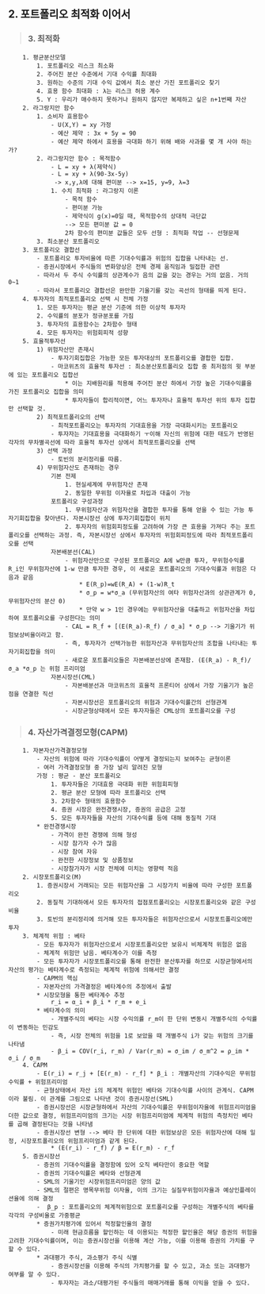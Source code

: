 ## 2. 포트폴리오 최적화 이어서
>###    3. 최적화
        1. 평균분산모델
            1. 포트폴리오 리스크 최소화
            2. 주어진 분산 수준에서 기대 수익률 최대화
            3. 원하는 수준의 기대 수익 값에서 최소 분산 가진 포트폴리오 찾기
            4. 효용 함수 최대화 : λ는 리스크 허용 계수
            5. Y : 우리가 매수하지 못하거나 원하지 않지만 복제하고 싶은 n+1번째 자산
        2. 라그랑지안 함수
            1. 소비자 효용함수
                - U(X,Y) = xy 가정
                - 예산 제약 : 3x + 5y = 90
                - 예산 제약 하에서 효용을 극대화 하기 위해 배와 사과를 몇 개 사야 하는가?
            2. 라그랑지안 함수 : 목적함수
                - L = xy + λ(제약식)
                - L = xy + λ(90-3x-5y)
                 -> x,y,λ에 대해 편미분 --> x=15, y=9, λ=3
                1. 수치 최적화 : 라그랑지 이론
                    - 목적 함수
                    - 편미분 가능
                    - 제약식이 g(x)=0일 때, 목적함수의 상대적 극단값
                    --> 모든 편미분 값 = 0 
                    2차 함수의 편미분 값들은 모두 선형 : 최적화 작업 -- 선형문제
            3. 최소분산 포트폴리오
        3. 포트폴리오 결합선
            - 포트폴리오 투자비율에 따른 기대수익률과 위험의 집합을 나타내는 선.
            - 증권시장에서 주식들의 변화양상은 전체 경제 움직임과 밀접한 관련
            - 따라서 두 주식 수익률의 상관계수가 음의 값을 갖는 경우는 거의 없음. 거의 0~1
            - 따라서 포트폴리오 결합선은 완만한 기울기를 갖는 곡선의 형태를 띄게 된다.
        4. 투자자의 최적포트폴리오 선택 시 전체 가정
            1. 모든 투자자는 평균 분산 기준에 의한 이상적 투자자
            2. 수익률의 분포가 정규분포를 가짐
            3. 투자자의 효용함수는 2차함수 형태
            4. 모든 투자자는 위험회피적 성향
        5. 효율적투자선
            1) 위험자산만 존재시
                - 투자기회집합은 가능한 모든 투자대상의 포트폴리오를 결합한 집합.
                - 마코위츠의 효율적 투자선 : 최소분산포트폴리오 집합 중 최저점의 윗 부분에 있는 포트폴리오 집합선
                    * 이는 지배원리를 적용해 주어진 분산 하에서 가장 높은 기대수익률을 가진 포트폴리오 집합을 의미
                    * 투자자들이 합리적이면, 어느 투자자나 효율적 투자선 위의 투자 집합만 선택할 것.
            2) 최적포트폴리오의 선택
                - 최적포트폴리오는 투자자의 기대효용을 가장 극대화시키는 포트폴리오
                - 투자자는 기대효용을 극대화하기 ㅜ이해 자신의 위험에 대한 태도가 반영된 각자의 무차별곡선에 따라 효율적 투자선 상에서 최적포트폴리오를 선택
            3) 선택 과정
                - 토빈의 분리정리를 따름.
            4) 무위험자산도 존재하는 경우
                기본 전제 
                    1. 현실세계에 무위험자산 존재
                    2. 동일한 무위험 이자율로 차입과 대출이 가능
                포트폴리오 구성과정
                    1. 무위험자산과 위험자산을 결합한 투자를 통해 얻을 수 있는 가능 투자기회집합을 찾아낸다. 자본시장선 상에 투자기회집합이 위치
                    2. 투자자의 위험회피정도를 고려하여 가장 큰 효용을 가져다 주는 포트폴리오를 선택하는 과정. 즉, 자본시장선 상에서 투자자의 위험회피정도에 따라 최적포트폴리오를 선택
                자본배분선(CAL)
                    - 위험자산만으로 구성된 포트폴리오 A에 w만큼 투자, 무위험수익률 R_i인 무위험자산에 1-w 만큼 투자한 경우, 이 새로운 포트폴리오의 기대수익률과 위험은 다음과 같음
                        * E(R_p)=wE(R_A) + (1-w)R_t
                        * σ_p = w*σ_a (무위험자산의 여타 위험자산과의 상관관계가 0, 무위험자산의 분산 0)
                        * 만약 w > 1인 경우에는 무위험자산을 대출하고 위험자산을 차입하여 포트폴리오를 구성한다는 의미
                    - CAL = R_f + [(E(R_a)-R_f) / σ_a] * σ_p --> 기울기가 위험보상비율이라고 함.
                    - 즉, 투자자가 선택가능한 위험자산과 무위험자산의 조합을 나타내는 투자기회집합을 의미
                    - 새로운 포트폴리오들은 자본배분선상에 존재함. (E(R_a) - R_f)/σ_a *σ_p 는 위험 프리미엄
                자본시장선(CML)
                    - 자본배분선과 마코위츠의 효율적 프론티어 상에서 가장 기울기가 높은 점을 연결한 직선
                    - 자본시장선은 포트폴리오의 위험과 기대수익률간의 선형관계
                    - 시장균형상태에서 모든 투자자들은 CML상의 포트폴리오를 구성
>###    4. 자산가격결정모형(CAPM)
        1. 자본자산가격결정모형
            - 자산의 위험에 따라 기대수익률이 어떻게 결정되는지 보여주는 균형이론
            - 여러 가격결정모형 중 가장 널리 알려진 모형
            가정 : 평균 - 분산 포트폴리오
                1. 투자자들은 기대효용 극대화 위한 위험회피형
                2. 평균 분산 모형에 따라 포트폴리오 선택
                3. 2차함수 형태의 효용함수
                4. 증권 시장은 완전경쟁시장, 증권의 공급은 고정
                5. 모든 투자자들을 자산의 기대수익률 등에 대해 동질적 기대
            * 완전경쟁시장
                - 가격이 완전 경쟁에 의해 형성
                - 시장 참가자 수가 많음
                - 시장 참여 자유
                - 완전한 시장정보 및 상품정보
                - 시장참가자가 시장 전체에 미치는 영향력 적음
        2. 시장포트폴리오(M)
            1. 증권시장서 거래되는 모든 위험자산을 그 시장가치 비율에 따라 구성한 포트폴리오
            2. 동질적 기대하에서 모든 투자자의 접점포트폴리오는 시장포트폴리오와 같은 구성비율
            3. 토빈의 분리정리에 의거해 모든 투자자들은 위험자산으로서 시장포트폴리오에만 투자
        3. 체계적 위험 : 베타
            - 모든 투자자가 위험자산으로서 시장포트폴리오만 보유시 비체계적 위험은 없음
            - 체계적 위험만 남음. 베타계수가 이를 측정
            - 모든 투자자가 시장포트폴리오를 통해 완전한 분산투자를 하므로 시장균형에서의 자산의 평가는 베타계수로 측정되는 체계적 위험에 의해서만 결정
            - CAPM의 핵심
            - 자본자산의 가격결정은 베타계수의 추정에서 출발
            * 시장모형을 통한 베타계수 추정
                r_i = α_i + β_i * r_m + e_i
            * 베타계수의 의미
                - 개별주식의 베타는 시장 수익의률 r_m이 한 단위 변동시 개별주식의 수익률이 변동하는 민감도
                - 즉, 시장 전체의 위험을 1로 보았을 때 개별주식 i가 갖는 위험의 크기를 나타냄
                - β_i = COV(r_i, r_m) / Var(r_m) = σ_im / σ_m^2 = ρ_im * σ_i / σ_m
        4. CAPM
            - E(r_i) = r_j + [E(r_m) - r_f] * β_i : 개별자산의 기대수익은 무위험수익률 + 위험프리미엄
            - 균형상태에서 자산 i의 체계적 위험인 베타와 기대수익률 사이의 관계식. CAPM이라 불림. 이 관계를 그림으로 나타낸 것이 증권시장선(SML)
            - 증권시장선은 시장균형하에서 자산의 기대수익률은 무위험이자율에 위험프리미엄을 더한 값으로 결정, 위험프리미엄의 크기는 시장 위험프리미엄에 체계적 위험의 측정치인 베타를 곱해 결정된다는 것을 나타냄
            - 증권시장선 변형 --> 베타 한 단위에 대한 위험보상은 모든 위험자산에 대해 일정, 시장포트폴리오의 위험프리미엄과 같게 된다.
                * (E(r_i) - r_f) / β = E(r_m) - r_f
        5. 증권시장선
            - 증권의 기대수익률을 결정함에 있어 오직 베타만이 중요한 역할
            - 증권의 기대수익률은 베타와 선형관계
            - SML의 기울기인 시장위험프리미엄은 양의 값
            - SML의 절편은 명목무위험 이자율, 이의 크기는 실질무위험이자율과 예상인플레이션율에 의해 결정
            -  β_p : 포트폴리오의 체계적위험으로 포트폴리오를 구성하는 개별주식의 베타를 각각의 구성비율로 가중평균
            * 증권가치평가에 있어서 적정할인율의 결정
                - 미래 현금흐름을 할인하는 데 이용되는 적정한 할인율은 해당 증권의 위험을 고려한 기대수익률이며, 이는 증권시장선을 이용해 계산 가능, 이를 이용해 증권의 가치를 구할 수 있다.
            * 과대평가 주식, 과소평가 주식 식별
                - 증권시장선을 이용해 주식의 가치평가를 할 수 있고, 과소 또는 과대평가 여부를 알 수 있다.
                - 투자자는 과소/대평가된 주식들의 매매거래를 통해 이익을 얻을 수 있다.
        